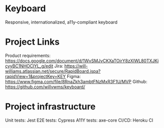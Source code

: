 # Keyboard 
Responsive, internationalized, a11y-compliant keyboard 

# Project Links
Product requirements: https://docs.google.com/document/d/1WvSMJvCKXaTOirY8zXIWL80TXJKicyyBC1NHOClYL_g/edit
Jira: https://will-williams.atlassian.net/secure/RapidBoard.jspa?rapidView=1&projectKey=KEY
Figma: https://www.figma.com/file/8RnaZkh3ambtFNzMxR3F1U/MVP
Github: https://github.com/willvwms/keyboard/

# Project infrastructure
Unit tests: Jest
E2E tests: Cypress
A11Y tests: axe-core
CI/CD: Heroku CI
